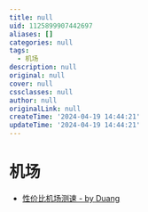 ```yaml
---
title: null
uid: 1125899907442697
aliases: []
categories: null
tags:
  - 机场
description: null
original: null
cover: null
cssclasses: null
author: null
originalLink: null
createTime: '2024-04-19 14:44:21'
updateTime: '2024-04-19 14:44:21'
---
```


# 机场

- [性价比机场测速 - by Duang](https://duangks.com/)
